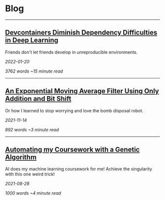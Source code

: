 # Blog

---

## [Devcontainers Diminish Dependency Difficulties in Deep Learning](devcontainers)

Friends don't let friends develop in unreproducible environments.

*2022-01-20*

*3762 words ~15 minute read*

---

## [An Exponential Moving Average Filter Using Only Addition and Bit Shift](filters)

Or how I learned to stop worrying and love the bomb disposal robot.

*2021-11-14*

*892 words ~3 minute read*

---

## [Automating my Coursework with a Genetic Algorithm](genetic-algo)

AI does my machine learning coursework for me! Achieve the singularity with this one weird trick! 

*2021-08-28*

*1000 words ~4 minute read*

